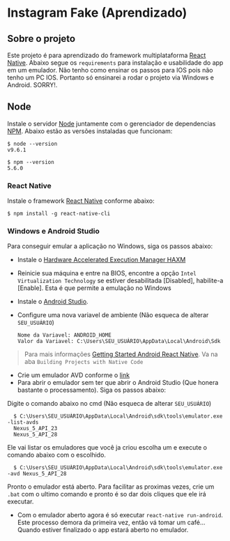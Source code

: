 # Instagram Fake (Aprendizado)

## Sobre o projeto
  Este projeto é para aprendizado do framework multiplataforma [React Native](https://facebook.github.io/react-native/docs/getting-started).
  Abaixo segue os `requirements` para instalação e usabilidade do app em um emulador. Não tenho como ensinar os passos para IOS pois não tenho um PC IOS.
  Portanto só ensinarei a rodar o projeto via Windows e Android. SORRY!.

## Node

Instale o servidor [Node](http://nodejs.org/) juntamente com o gerenciador de dependencias [NPM](https://npmjs.org/).
Abaixo estão as versões instaladas que funcionam:

    $ node --version
    v9.6.1

    $ npm --version
    5.6.0

### React Native

Instale o framework [React Native](https://facebook.github.io/react-native/docs/getting-started) conforme abaixo:

    $ npm install -g react-native-cli

### Windows e Android Studio

Para conseguir emular a aplicação no Windows, siga os passos abaixo:

- Instale o [Hardware Accelerated Execution Manager HAXM](https://software.intel.com/en-us/articles/intel-hardware-accelerated-execution-manager-intel-haxm)
- Reinicie sua máquina e entre na BIOS, encontre a opção `Intel Virtualization Technology` se estiver desabilitada [Disabled], habilite-a [Enable]. Esta é que permite a emulação no Windows
- Instale o [Android Studio](https://developer.android.com/studio/).
- Configure uma nova variavel de ambiente (Não esqueca de alterar `SEU_USUÁRIO`)

      Nome da Variavel: ANDROID_HOME
      Valor da Variavel: C:\Users\SEU_USUÁRIO\AppData\Local\Android\Sdk

> Para mais informações [Getting Started Android React Native](https://facebook.github.io/react-native/docs/getting-started). Va na aba `Building Projects with Native Code`
    
- Crie um emulador AVD conforme o [link](https://developer.android.com/studio/run/managing-avds?hl=pt-br)
- Para abrir o emulador sem ter que abrir o Android Studio (Que honera bastante o processamento). Siga os passos abaixo:
      
Digite o comando abaixo no cmd (Não esqueca de alterar `SEU_USUÁRIO`)

      $ C:\Users\SEU_USUÁRIO\AppData\Local\Android\sdk\tools\emulator.exe -list-avds
      Nexus_5_API_23
      Nexus_5_API_28
      
Ele vai listar os emuladores que você ja criou escolha um e execute o comando abaixo com o escolhido.

      $ C:\Users\SEU_USUÁRIO\AppData\Local\Android\sdk\tools\emulator.exe -avd Nexus_5_API_28
      
Pronto o emulador está aberto. Para facilitar as proximas vezes, crie um `.bat` com o ultimo comando e pronto é so dar dois cliques que ele irá executar.
    
- Com o emulador aberto agora é só executar `react-native run-android`. Este processo demora da primeira vez, então vá tomar um café... Quando estiver finalizado o app estará aberto no emulador.

